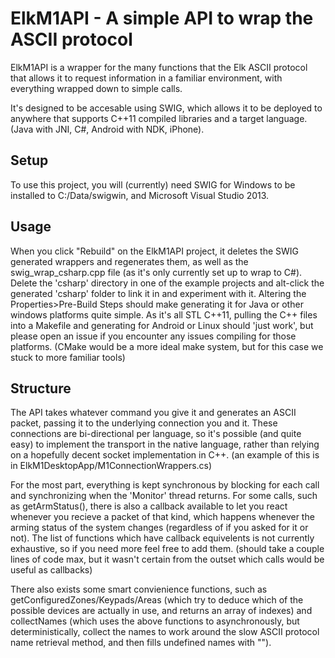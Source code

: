 # ElkM1API - A simple API to wrap the ASCII protocol

ElkM1API is a wrapper for the many functions that the Elk ASCII protocol that allows it to request information in a familiar environment, with everything wrapped down to simple calls. 

It's designed to be accesable using SWIG, which allows it to be deployed to anywhere that supports C++11 compiled libraries and a target language. (Java with JNI, C#, Android with NDK, iPhone).

## Setup

To use this project, you will (currently) need SWIG for Windows to be installed to C:/Data/swigwin, and Microsoft Visual Studio 2013. 

## Usage

When you click "Rebuild" on the ElkM1API project, it deletes the SWIG generated wrappers and regenerates them, as well as the swig_wrap_csharp.cpp file (as it's only currently set up to wrap to C#). Delete the 'csharp' directory in one of the example projects and alt-click the generated 'csharp' folder to link it in and experiment with it. Altering the Properties>Pre-Build Steps should make generating it for Java or other windows platforms quite simple. As it's all STL C++11, pulling the C++ files into a Makefile and generating for Android or Linux should 'just work', but please open an issue if you encounter any issues compiling for those platforms. (CMake would be a more ideal make system, but for this case we stuck to more familiar tools)

## Structure

The API takes whatever command you give it and generates an ASCII packet, passing it to the underlying connection you and it. These connections are bi-directional per language, so it's possible (and quite easy) to implement the transport in the native language, rather than relying on a hopefully decent socket implementation in C++. (an example of this is in ElkM1DesktopApp/M1ConnectionWrappers.cs) 

For the most part, everything is kept synchronous by blocking for each call and synchronizing when the 'Monitor' thread returns. For some calls, such as getArmStatus(), there is also a callback available to let you react whenever you recieve a packet of that kind, which happens whenever the arming status of the system changes (regardless of if you asked for it or not). The list of functions which have callback equivelents is not currently exhaustive, so if you need more feel free to add them. (should take a couple lines of code max, but it wasn't certain from the outset which calls would be useful as callbacks)

There also exists some smart convienience functions, such as getConfiguredZones/Keypads/Areas (which try to deduce which of the possible devices are actually in use, and returns an array of indexes) and collectNames (which uses the above functions to asynchronously, but deterministically, collect the names to work around the slow ASCII protocol name retrieval method, and then fills undefined names with ""). 

